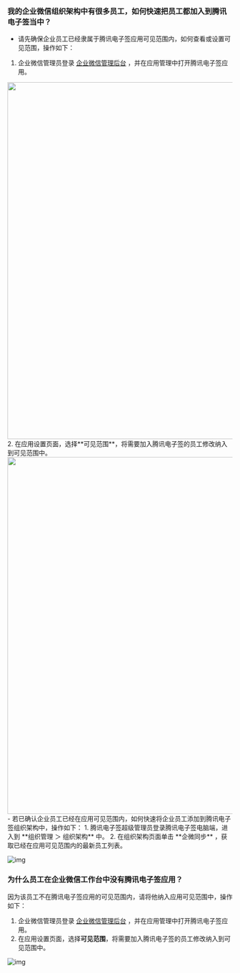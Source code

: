 ### 我的企业微信组织架构中有很多员工，如何快速把员工都加入到腾讯电子签当中？
- 请先确保企业员工已经隶属于腾讯电子签应用可见范围内，如何查看或设置可见范围，操作如下：
 1. 企业微信管理员登录 [企业微信管理后台](https://work.weixin.qq.com) ，并在应用管理中打开腾讯电子签应用。
<img style="width:800px; max-width: inherit;" src="https://qcloudimg.tencent-cloud.cn/raw/c921a45a7811cd134bfb5483bf4bef28.png" />
 2. 在应用设置页面，选择**可见范围**，将需要加入腾讯电子签的员工修改纳入到可见范围中。
<img style="width:800px; max-width: inherit;" src="https://qcloudimg.tencent-cloud.cn/raw/169e6f653ff7b74aa8eb834579e99d0d.png" />
- 若已确认企业员工已经在应用可见范围内，如何快速将企业员工添加到腾讯电子签组织架构中，操作如下：
 1. 腾讯电子签超级管理员登录腾讯电子签电脑端，进入到 **组织管理 ＞ 组织架构** 中。
 2. 在组织架构页面单击 **企微同步** ，获取已经在应用可见范围内的最新员工列表。

 ![img](https://qcloudimg.tencent-cloud.cn/raw/31efe0ce0d6ae15960fa3a4a83d702d9.png)        



### 为什么员工在企业微信工作台中没有腾讯电子签应用？
因为该员工不在腾讯电子签应用的可见范围内，请将他纳入应用可见范围中，操作如下：
1. 企业微信管理员登录 [企业微信管理后台](https://work.weixin.qq.com) ，并在应用管理中打开腾讯电子签应用。
2. 在应用设置页面，选择**可见范围**，将需要加入腾讯电子签的员工修改纳入到可见范围中。

![img](https://qcloudimg.tencent-cloud.cn/raw/17a99cca475a41bbb21e86d7da3312db.png)        
